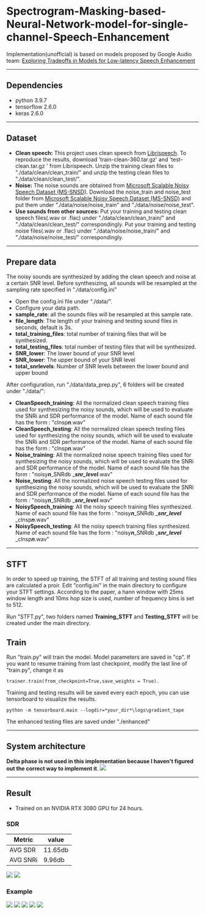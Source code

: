 # Spectrogram-Masking-based-Neural-Network-model-for-single-channel-Speech-Enhancement
Implementation(unofficial) is based on models proposed by Google Audio team: [Exploring Tradeoffs in Models for Low-latency Speech Enhancement](https://arxiv.org/abs/1811.07030)

---

## Dependencies
- python 3.9.7
- tensorflow 2.6.0
- keras 2.6.0

---

## Dataset
- **Clean speech:** This project uses clean speech from [Librispeech](https://www.openslr.org/12/). To reproduce the results, download 'train-clean-360.tar.gz' and 'test-clean.tar.gz ' from Librispeech. Unzip the training clean files to "./data/clean/clean_train/" and unzip the testing clean files to "./data/clean/clean_test/". 
- **Noise:** The noise sounds are obtained from [Microsoft Scalable Noisy Speech Dataset (MS-SNSD)](https://github.com/microsoft/MS-SNSD). Download the noise_train and noise_test folder from [Microsoft Scalable Noisy Speech Dataset (MS-SNSD)](https://github.com/microsoft/MS-SNSD) and put them under "./data/noise/noise_train" and "./data/noise/noise_test".
- **Use sounds from other sources:** Put your training and testing clean speech files(.wav or .flac) under "./data/clean/clean_train/" and "./data/clean/clean_test/" correspondingly. 
Put your training and testing noise files(.wav or .flac) under "./data/noise/noise_train/" and "./data/noise/noise_test/" correspondingly. 

---

## Prepare data
The noisy sounds are synthesized by adding the clean speech and noise at a certain SNR level. Before synthesizing, all sounds will be resampled at the sampling rate specified in "./data/config.ini"

- Open the config.ini file under "./data/". 
- Configure your data path.
- **sample_rate**: all the sounds files will be resampled at this sample rate.
- **file_length**: The length of your training and testing sound files in seconds, default is 3s.
- **total_training_files**: total number of training files that will be synthesized.
- **total_testing_files**: total number of testing files that will be synthesized.
- **SNR_lower**: The lower bound of your SNR level
- **SNR_lower**: The upper bound of your SNR level
- **total_snrlevels**: Number of SNR levels between the lower bound and upper bound

After configuration, run "./data/data_prep.py", 6 folders will be created under "./data/":
- **CleanSpeech_training**: All the normalized clean speech training files used for synthesizing the noisy sounds, which will be used to evaluate the SNRi and SDR performance of the model. Name of each sound file has the form :  "clnsp***n***.wav"
- **CleanSpeech_testing**: All the normalized clean speech testing files used for synthesizing the noisy sounds, which will be used to evaluate the SNRi and SDR performance of the model. Name of each sound file has the form :  "clnsp***n***.wav"
- **Noise_training**: All the normalized noise speech training files used for synthesizing the noisy sounds, which will be used to evaluate the SNRi and SDR performance of the model. Name of each sound file has the form :  "noisy***n***_SNRdb _***snr_level***.wav"
- **Noise_testing**: All the normalized noise speech testing files used for synthesizing the noisy sounds, which will be used to evaluate the SNRi and SDR performance of the model. Name of each sound file has the form :  "noisy***n***_SNRdb _***snr_level***.wav"
- **NoisySpeech_training**: All the noisy speech training files synthesized. Name of each sound file has the form :  "noisy***n***_SNRdb _***snr_level*** _clnsp***n***.wav"
- **NoisySpeech_testing**: All the noisy speech training files synthesized. Name of each sound file has the form :  "noisy***n***_SNRdb _***snr_level*** _clnsp***n***.wav"

---

## STFT
In order to speed up training, the STFT of all training and testing sound files are calculated a proir. Edit "config.ini" in the main directory to configure your STFT settings. According to the paper, a hann window with 25ms window length and 10ms hop size is used, number of frequency bins is set to 512.

Run "STFT.py", two folders named **Training_STFT** and **Testing_STFT** will be created under the main directory.

## Train
Run "train.py" will train the model. Model parameters are saved in "cp". If you want to resume training from last checkpoint, modify the last line of "train.py", change it as
```
trainer.train(from_checkpoint=True,save_weights = True).
```
Training and testing results will be saved every each epoch, you can use tensorboard to visualize the results.
```
python -m tensorboard.main --logdir=*your_dir*\logs\gradient_tape
```
The enhanced testing files are saved under "./enhanced" 

---

## System architecture
**Delta phase is not used in this implementation because I haven't figured out the correct way to implement it**.
![](./assets/System_architecture.PNG)

---

## Result
- Trained on an NVIDIA RTX 3080 GPU for 24 hours.
### SDR
|    Metric   |  value  |
|-------------|---------|
| AVG SDR     | 11.65db |
| AVG SNRi    | 9.96db  |

![](./assets/Testing_SDR.PNG)
![](./assets/Testing_SNRi.PNG)

### Example 
![](./assets/demo/spectrogram/testing_enhanced_1.png)
![](./assets/demo/spectrogram/testing_clean_1.png)
![](./assets/demo/spectrogram/testing_noisy_1.png)
![](./assets/demo/spectrogram/testing_mask_real_1.png)
![](./assets/demo/spectrogram/testing_mask_imaginary_1.png)
